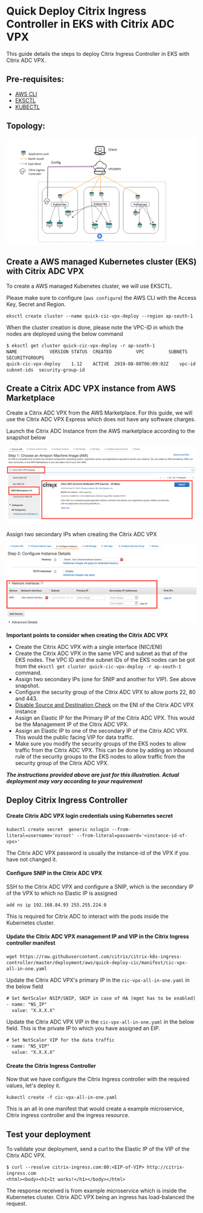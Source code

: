 # Quick Deploy Citrix Ingress Controller in EKS with Citrix ADC VPX

This guide details the steps to deploy Citrix Ingress Controller in EKS with Citrix ADC VPX.

## Pre-requisites:

   * [AWS CLI](https://docs.aws.amazon.com/cli/latest/userguide/cli-chap-install.html)
   * [EKSCTL](https://docs.aws.amazon.com/eks/latest/userguide/getting-started-eksctl.html)
   * [KUBECTL](https://kubernetes.io/docs/tasks/tools/install-kubectl/)

## Topology:

![](https://raw.githubusercontent.com/citrix/citrix-k8s-ingress-controller/master/docs/media/singletopology.png)

## Create a AWS managed Kubernetes cluster (EKS) with Citrix ADC VPX

To create a AWS managed Kubenetes cluster, we will use EKSCTL.

Please make sure to configure (`aws configure`) the AWS CLI with the Access Key, Secret and Region.

```
eksctl create cluster --name quick-cic-vpx-deploy --region ap-south-1
```

When the cluster creation is done, please note the VPC-ID in which the nodes are deployed using the below command

```
$ eksctl get cluster quick-cic-vpx-deploy -r ap-south-1
NAME			VERSION	STATUS	CREATED			VPC			SUBNETS									SECURITYGROUPS
quick-cic-vpx-deploy	1.12	ACTIVE	2019-08-08T06:09:02Z	vpc-id	subnet-ids	security-group-id
```

## Create a Citrix ADC VPX instance from AWS Marketplace

Create a Citrix ADC VPX from the AWS Marketplace. For this guide, we will use the Citrix ADC VPX Express which does not have any software charges.

Launch the Citrix ADC Instance from the AWS marketplace according to the snapshot below


![](images/Citrix-ADC-VPX-Express.png)

Assign two secondary IPs when creating the Citrix ADC VPX

![](images/assign-secondary-ips.png)

**Important points to consider when creating the Citrix ADC VPX**

   * Create the Citrix ADC VPX with a single interface (NIC/ENI)
   * Create the Citrix ADC VPX in the same VPC and subnet as that of the EKS nodes. The VPC ID and the subnet IDs of the EKS nodes can be got from the `eksctl get cluster quick-cic-vpx-deploy -r ap-south-1` command.
   * Assign two secondary IPs (one for SNIP and another for VIP). See above snapshot.
   * Configure the security group of the Citrix ADC VPX to allow ports 22, 80 and 443.
   * [Disable Source and Destination Check](https://docs.aws.amazon.com/vpc/latest/userguide/VPC_NAT_Instance.html#EIP_Disable_SrcDestCheck) on the ENI of the Citrix ADC VPX instance
   * Assign an Elastic IP for the Primary IP of the Citrix ADC VPX. This would be the Management IP of the Citrix ADC VPX.
   * Assign an Elastic IP to one of the secondary IP of the Citrix ADC VPX. This would the public facing VIP for data traffic.
   * Make sure you modify the security groups of the EKS nodes to allow traffic from the Citrix ADC VPX. This can be done by adding an inbound rule of the security groups to the EKS nodes to allow traffic from the security group of the Citrix ADC VPX.

***The instructions provided above are just for this illustration. Actual deployment may vary according to your requirement***


## Deploy Citrix Ingress Controller


#### Create Citrix ADC VPX login credentials using Kubernetes secret

```
kubectl create secret  generic nslogin --from-literal=username='nsroot' --from-literal=password='<instance-id-of-vpx>'
```

The Citrix ADC VPX password is usually the instance-id of the VPX if you have not changed it.


#### Configure SNIP in the Citrix ADC VPX

SSH to the Citrix ADC VPX and configure a SNIP, which is the secondary IP of the VPX to which no Elastic IP is assigned

```
add ns ip 192.168.84.93 255.255.224.0
```

This is required for Citrix ADC to interact with the pods inside the Kubernetes cluster.


#### Update the Citrix ADC VPX management IP and VIP in the Citrix Ingress controller manifest

```
wget https://raw.githubusercontent.com/citrix/citrix-k8s-ingress-controller/master/deployment/aws/quick-deploy-cic/manifest/cic-vpx-all-in-one.yaml
```

Update the Citrix ADC VPX's primary IP in the `cic-vpx-all-in-one.yaml` in the below field

```
# Set NetScaler NSIP/SNIP, SNIP in case of HA (mgmt has to be enabled) 
- name: "NS_IP"
  value: "X.X.X.X"
```

Update the Citrix ADC VPX VIP in the `cic-vpx-all-in-one.yaml` in the below field. This is the private IP to which you have assigned an EIP.

```
# Set NetScaler VIP for the data traffic
- name: "NS_VIP"
  value: "X.X.X.X"
```

#### Create the Citrix Ingress Controller

Now that we have configure the Citrix Ingress controller with the required values, let's deploy it.

```
kubectl create -f cic-vpx-all-in-one.yaml
```

This is an all in one manifest that would create a example microservice, Citrix ingress controller and the ingress resource.

## Test your deployment

To validate your deployment, send a curl to the Elastic IP of the VIP of the Citrix ADC VPX.

```
$ curl --resolve citrix-ingress.com:80:<EIP-of-VIP> http://citrix-ingress.com
<html><body><h1>It works!</h1></body></html>
```

The response received is from example microservice which is inside the Kubernetes cluster. Citrix ADC VPX being an ingress has load-balanced the request.

